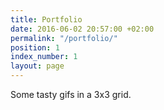 ```yaml
---
title: Portfolio
date: 2016-06-02 20:57:00 +02:00
permalink: "/portfolio/"
position: 1
index_number: 1
layout: page
---
```


Some tasty gifs in a 3x3 grid.
